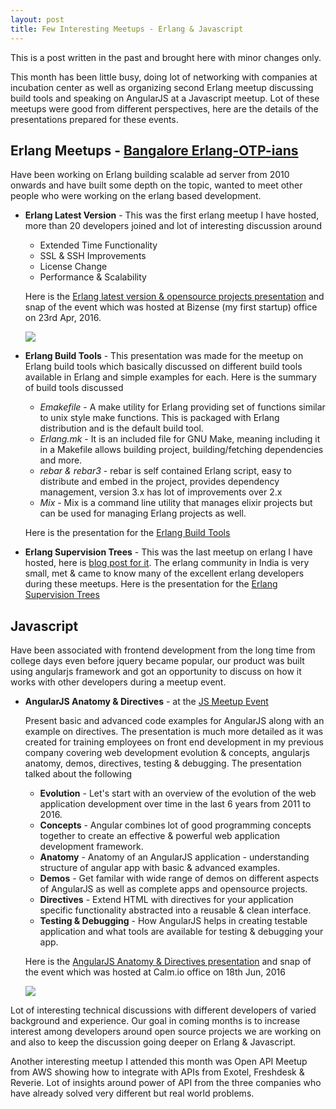 ```yaml
---
layout: post
title: Few Interesting Meetups - Erlang & Javascript
---
```


<div class="message">
  This is a post written in the past and brought here with minor changes only.
</div>


This month has been little busy, doing lot of networking with companies at incubation center as well as organizing second Erlang meetup discussing build tools and speaking on AngularJS at a Javascript meetup. Lot of these meetups were good from different perspectives, here are the details of the presentations prepared for these events.

## Erlang Meetups - [Bangalore Erlang-OTP-ians](https://www.meetup.com/Bangalore-Erlang-OTP-ians/events/past/)

Have been working on Erlang building scalable ad server from 2010 onwards and have built some depth on the topic, wanted to meet other people who were working on the erlang based development.

* **Erlang Latest Version** - This was the first erlang meetup I have hosted, more than 20 developers joined and lot of interesting discussion around
  - Extended Time Functionality
  - SSL & SSH Improvements
  - License Change
  - Performance & Scalability
   
  Here is the [Erlang latest version & opensource projects presentation](https://www.slideshare.net/digikrit/erlang-latest-version-opensource-projects) and snap of the event which was hosted at Bizense (my first startup) office on 23rd Apr, 2016.
  
  <img src="https://akhil.blog/public/images/erlang_first_event.jpeg" />

* **Erlang Build Tools** - This presentation was made for the meetup on Erlang build tools which basically discussed on different build tools available in Erlang and simple examples for each. Here is the summary of build tools discussed
  - *Emakefile* - A make utility for Erlang providing set of functions similar to unix style make functions. This is packaged with Erlang distribution and is the default build tool.
  - *Erlang.mk* - It is an included file for GNU Make, meaning including it in a Makefile allows building project, building/fetching dependencies and more.
  - *rebar & rebar3* - rebar is self contained Erlang script, easy to distribute and embed in the project, provides dependency management, version 3.x has lot of improvements over 2.x
  - *Mix* - Mix is a command line utility that manages elixir projects but can be used for managing Erlang projects as well.
   
  Here is the presentation for the [Erlang Build Tools](https://www.slideshare.net/digikrit/erlang-build-tools-62724834)

* **Erlang Supervision Trees** - This was the last meetup on erlang I have hosted, here is [blog post for it](https://akhil.blog/2015/08/31/erlang-supervision-trees/). The erlang community in India is very small, met & came to know many of the excellent erlang developers during these meetups.
  Here is the presentation for the [Erlang Supervision Trees](https://www.slideshare.net/digikrit/erlang-supervision-trees)

## Javascript

Have been associated with frontend development from the long time from college days even before jquery became popular, our product was built using angularjs framework and got an opportunity to discuss on how it works with other developers during a meetup event.

* **AngularJS Anatomy & Directives** - at the [JS Meetup Event](https://www.meetup.com/JavaScriptMeetup/events/230710453/)
  
  Present basic and advanced code examples for AngularJS along with an example on directives. The presentation is much more detailed as it was created for training employees on front end development in my previous company covering web development evolution & concepts, angularjs anatomy, demos, directives, testing & debugging. The presentation talked about the following
  - **Evolution** - Let's start with an overview of the evolution of the web application development over time in the last 6 years from 2011 to 2016.
  - **Concepts** - Angular combines lot of good programming concepts together to create an effective & powerful web application development framework.
  - **Anatomy** - Anatomy of an AngularJS application - understanding structure of angular app with basic & advanced examples.
  - **Demos** - Get familar with wide range of demos on different aspects of AngularJS as well as complete apps and opensource projects.
  - **Directives** - Extend HTML with directives for your application specific functionality abstracted into a reusable & clean interface.
  - **Testing & Debugging** - How AngularJS helps in creating testable application and what tools are available for testing & debugging your app.
  
  Here is the [AngularJS Anatomy & Directives presentation](https://www.slideshare.net/digikrit/angularjs-anatomy-directives) and snap of the event which was hosted at Calm.io office on 18th Jun, 2016
  
  <img src="https://akhil.blog/public/images/angularjs_event.jpeg" />
  
Lot of interesting technical discussions with different developers of varied background and experience. Our goal in coming months is to increase interest among developers around open source projects we are working on and also to keep the discussion going deeper on Erlang & Javascript. 

Another interesting meetup I attended this month was Open API Meetup from AWS showing how to integrate with APIs from Exotel, Freshdesk & Reverie. Lot of insights around power of API from the three companies who have already solved very different but real world problems.

